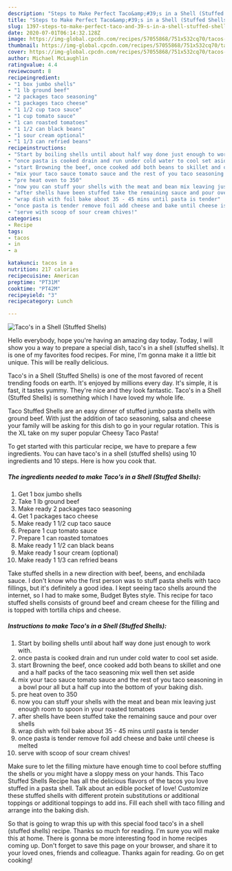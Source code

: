 ```yaml
---
description: "Steps to Make Perfect Taco&amp;#39;s in a Shell (Stuffed Shells)"
title: "Steps to Make Perfect Taco&amp;#39;s in a Shell (Stuffed Shells)"
slug: 1397-steps-to-make-perfect-taco-and-39-s-in-a-shell-stuffed-shells
date: 2020-07-01T06:14:32.128Z
image: https://img-global.cpcdn.com/recipes/57055868/751x532cq70/tacos-in-a-shell-stuffed-shells-recipe-main-photo.jpg
thumbnail: https://img-global.cpcdn.com/recipes/57055868/751x532cq70/tacos-in-a-shell-stuffed-shells-recipe-main-photo.jpg
cover: https://img-global.cpcdn.com/recipes/57055868/751x532cq70/tacos-in-a-shell-stuffed-shells-recipe-main-photo.jpg
author: Michael McLaughlin
ratingvalue: 4.4
reviewcount: 8
recipeingredient:
- "1 box jumbo shells"
- "1 lb ground beef"
- "2 packages taco seasoning"
- "1 packages taco cheese"
- "1 1/2 cup taco sauce"
- "1 cup tomato sauce"
- "1 can roasted tomatoes"
- "1 1/2 can black beans"
- "1 sour cream optional"
- "1 1/3 can refried beans"
recipeinstructions:
- "Start by boiling shells until about half way done just enough to work with."
- "once pasta is cooked drain and run under cold water to cool set aside."
- "start Browning the beef, once cooked add both beans to skillet and one and a half packs of the taco seasoning mix well then set aside"
- "mix your taco sauce tomato sauce and the rest of you taco seasoning in a bowl pour  all but a half cup into the bottom of your baking dish."
- "pre heat oven to 350"
- "now you can stuff your shells with the meat and bean mix leaving just enough room to spoon in your roasted tomatoes"
- "after shells have been stuffed take the remaining sauce and pour over shells"
- "wrap dish with foil bake about 35 - 45 mins until pasta is tender"
- "once pasta is tender remove foil add cheese and bake until cheese is melted"
- "serve with scoop of sour cream chives!"
categories:
- Recipe
tags:
- tacos
- in
- a

katakunci: tacos in a 
nutrition: 217 calories
recipecuisine: American
preptime: "PT31M"
cooktime: "PT42M"
recipeyield: "3"
recipecategory: Lunch

---
```



![Taco&#39;s in a Shell (Stuffed Shells)](https://img-global.cpcdn.com/recipes/57055868/751x532cq70/tacos-in-a-shell-stuffed-shells-recipe-main-photo.jpg)

Hello everybody, hope you're having an amazing day today. Today, I will show you a way to prepare a special dish, taco&#39;s in a shell (stuffed shells). It is one of my favorites food recipes. For mine, I'm gonna make it a little bit unique. This will be really delicious.

Taco&#39;s in a Shell (Stuffed Shells) is one of the most favored of recent trending foods on earth. It's enjoyed by millions every day. It's simple, it is fast, it tastes yummy. They're nice and they look fantastic. Taco&#39;s in a Shell (Stuffed Shells) is something which I have loved my whole life.

Taco Stuffed Shells are an easy dinner of stuffed jumbo pasta shells with ground beef. With just the addition of taco seasoning, salsa and cheese your family will be asking for this dish to go in your regular rotation. This is the XL take on my super popular Cheesy Taco Pasta!


To get started with this particular recipe, we have to prepare a few ingredients. You can have taco&#39;s in a shell (stuffed shells) using 10 ingredients and 10 steps. Here is how you cook that.

<!--inarticleads1-->

##### The ingredients needed to make Taco&#39;s in a Shell (Stuffed Shells):

1. Get 1 box jumbo shells
1. Take 1 lb ground beef
1. Make ready 2 packages taco seasoning
1. Get 1 packages taco cheese
1. Make ready 1 1/2 cup taco sauce
1. Prepare 1 cup tomato sauce
1. Prepare 1 can roasted tomatoes
1. Make ready 1 1/2 can black beans
1. Make ready 1 sour cream (optional)
1. Make ready 1 1/3 can refried beans


Take stuffed shells in a new direction with beef, beens, and enchilada sauce. I don&#39;t know who the first person was to stuff pasta shells with taco fillings, but it&#39;s definitely a good idea. I kept seeing taco shells around the internet, so I had to make some, Budget Bytes style. This recipe for taco stuffed shells consists of ground beef and cream cheese for the filling and is topped with tortilla chips and cheese. 

<!--inarticleads2-->

##### Instructions to make Taco&#39;s in a Shell (Stuffed Shells):

1. Start by boiling shells until about half way done just enough to work with.
1. once pasta is cooked drain and run under cold water to cool set aside.
1. start Browning the beef, once cooked add both beans to skillet and one and a half packs of the taco seasoning mix well then set aside
1. mix your taco sauce tomato sauce and the rest of you taco seasoning in a bowl pour  all but a half cup into the bottom of your baking dish.
1. pre heat oven to 350
1. now you can stuff your shells with the meat and bean mix leaving just enough room to spoon in your roasted tomatoes
1. after shells have been stuffed take the remaining sauce and pour over shells
1. wrap dish with foil bake about 35 - 45 mins until pasta is tender
1. once pasta is tender remove foil add cheese and bake until cheese is melted
1. serve with scoop of sour cream chives!


Make sure to let the filling mixture have enough time to cool before stuffing the shells or you might have a sloppy mess on your hands. This Taco Stuffed Shells Recipe has all the delicious flavors of the tacos you love stuffed in a pasta shell. Talk about an edible pocket of love! Customize these stuffed shells with different protein substitutions or additional toppings or additional toppings to add ins. Fill each shell with taco filling and arrange into the baking dish. 

So that is going to wrap this up with this special food taco&#39;s in a shell (stuffed shells) recipe. Thanks so much for reading. I'm sure you will make this at home. There is gonna be more interesting food in home recipes coming up. Don't forget to save this page on your browser, and share it to your loved ones, friends and colleague. Thanks again for reading. Go on get cooking!
